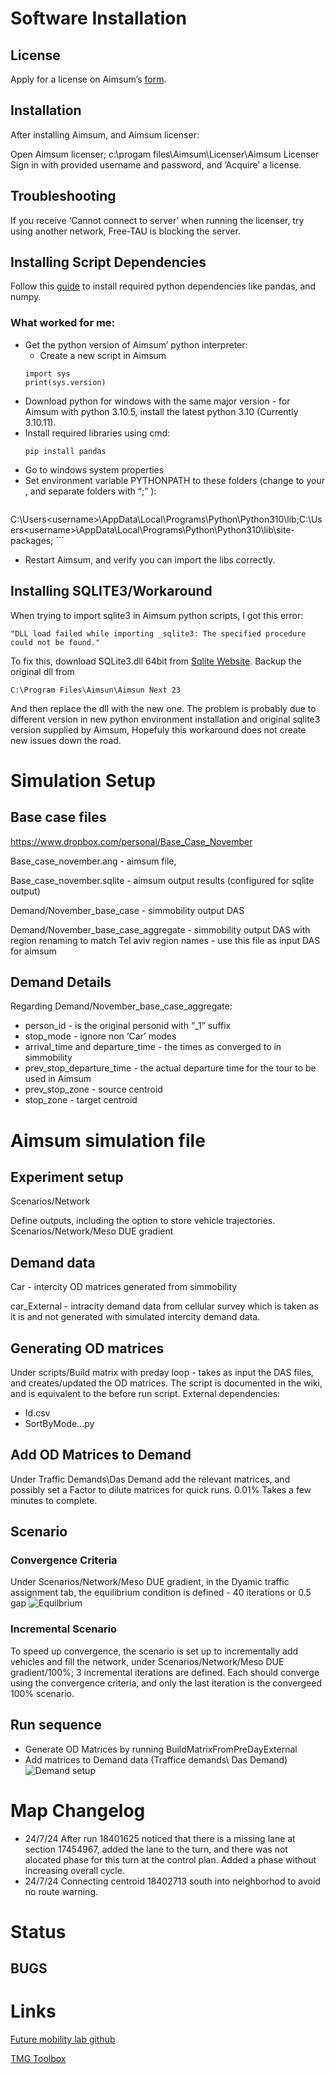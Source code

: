 # Software Installation
## License
Apply for a license on Aimsum’s [form](https://www.aimsun.com/academic/student-edition/).

## Installation
After installing Aimsum, and Aimsum licenser:

Open Aimsum licenser; c:\progam files\Aimsum\Licenser\Aimsum Licenser
Sign in with provided username and password, and ‘Acquire’ a license.

## Troubleshooting
If you receive ‘Cannot connect to server’ when running the licenser, try using another network, Free-TAU is blocking the server.

## Installing Script Dependencies
Follow this [guide](https://docs.aimsun.com/next/22.0.1/UsersManual/ScriptIntro.html#:~:text=Always%20choose%20the%20most%20recent%20version%20of%20Python%203%20available.) to install required python dependencies like pandas, and numpy.

### What worked for me:
- Get the python version of Aimsum’ python interpreter:
    - Create a new script in Aimsum
    ```
    import sys
    print(sys.version)
    ```
- Download python for windows with the same major version - for Aimsum with python 3.10.5, install the latest python 3.10 (Currently 3.10.11).
- Install required libraries using cmd:
    ```
    pip install pandas
    ```
- Go to windows system properties
- Set environment variable PYTHONPATH to these folders (change to your <username>, and separate folders with “;” ):
    ```
C:\Users\<username>\AppData\Local\Programs\Python\Python310\lib;C:\Users\<username>\AppData\Local\Programs\Python\Python310\lib\site-packages;
    ```
- Restart Aimsum, and verify you can import the libs correctly.


## Installing SQLITE3/Workaround
When trying to import sqlite3 in Aimsum python scripts, I got this error:

    "DLL load failed while importing _sqlite3: The specified procedure could not be found."

To fix this, download SQLite3.dll 64bit from [Sqlite Website](https://www.sqlite.org/download.html).
Backup the original dll from
```
C:\Program Files\Aimsun\Aimsun Next 23
```
And then replace the dll with the new one. The problem is probably due to different version in new python environment installation and original sqlite3 version supplied by Aimsum, Hopefuly this workaround does not create new issues down the road.

# Simulation Setup
## Base case files
https://www.dropbox.com/personal/Base_Case_November

Base_case_november.ang - aimsum file,

Base_case_november.sqlite - aimsum output results (configured for sqlite output)

Demand/November_base_case - simmobility output DAS

Demand/November_base_case_aggregate - simmobility output DAS with region renaming to match Tel aviv region names - use this file as input DAS for aimsum

## Demand Details
Regarding Demand/November_base_case_aggregate:
- person_id - is the original personid with “_1” suffix
- stop_mode - ignore non ‘Car’ modes
- arrival_time and departure_time - the times as converged to in simmobility
- prev_stop_departure_time - the actual departure time for the tour to be used in Aimsum
- prev_stop_zone - source centroid
- stop_zone - target centroid

# Aimsum simulation file
## Experiment setup
Scenarios/Network

Define outputs, including the option to store vehicle trajectories.
Scenarios/Network/Meso DUE gradient


## Demand data
Car - intercity OD matrices generated from simmobility

car_External - intracity demand data from cellular survey which is taken as it is and not generated with simulated intercity demand data.

## Generating OD matrices
Under scripts/Build matrix with preday loop - takes as input the DAS files, and creates/updated the OD matrices.
The script is documented in the wiki, and is equivalent to the before run script.
External dependencies:
- Id.csv
- SortByMode…py

## Add OD Matrices to Demand
Under Traffic Demands\Das Demand add the relevant matrices, and possibly set a Factor to dilute matrices for quick runs. 0.01% Takes a few minutes to complete.

## Scenario
### Convergence Criteria
Under Scenarios/Network/Meso DUE gradient, in the Dyamic traffic assignment tab, the equilibrium condition is defined - 40 iterations or 0.5 gap ![Equilbrium](images/Equilibrium.png)

### Incremental Scenario
To speed up convergence, the scenario is set up to incrementally add vehicles and fill the network, under Scenarios/Network/Meso DUE gradient/100%; 3 incremental iterations are defined. Each should converge using the convergence criteria, and only the last iteration is the convergeed 100% scenario.



## Run sequence
- Generate OD Matrices by running BuildMatrixFromPreDayExternal
- Add matrices to Demand data (Traffice demands\ Das Demand) ![Demand setup](images/Demand%20data.png)

# Map Changelog
- 24/7/24 After run 18401625 noticed that there is a missing lane at section 17454967, added the lane to the turn, and there was not alocated phase for this turn at the control plan. Added a phase without increasing overall cycle.
- 24/7/24 Connecting centroid 18402713 south into neighborhod to avoid no route warning.



# Status

## BUGS


# Links
[Future mobility lab github](https://github.com/futuremobilitylabTAU)

[TMG Toolbox](https://tmg.utoronto.ca/doc/1.6/tmgtoolbox_aimsun/index.html)
